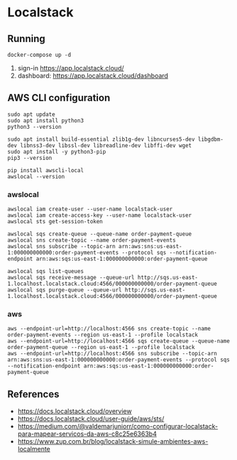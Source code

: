# Localstack

## Running

```shell
docker-compose up -d
```

1. sign-in https://app.localstack.cloud/
2. dashboard: https://app.localstack.cloud/dashboard

## AWS CLI configuration

```shell
sudo apt update
sudo apt install python3
python3 --version

sudo apt install build-essential zlib1g-dev libncurses5-dev libgdbm-dev libnss3-dev libssl-dev libreadline-dev libffi-dev wget
sudo apt install -y python3-pip
pip3 --version

pip install awscli-local
awslocal --version
```

### awslocal

```shell
awslocal iam create-user --user-name localstack-user
awslocal iam create-access-key --user-name localstack-user
awslocal sts get-session-token

awslocal sqs create-queue --queue-name order-payment-queue
awslocal sns create-topic --name order-payment-events
awslocal sns subscribe --topic-arn arn:aws:sns:us-east-1:000000000000:order-payment-events --protocol sqs --notification-endpoint arn:aws:sqs:us-east-1:000000000000:order-payment-queue

awslocal sqs list-queues
awslocal sqs receive-message --queue-url http://sqs.us-east-1.localhost.localstack.cloud:4566/000000000000/order-payment-queue
awslocal sqs purge-queue --queue-url http://sqs.us-east-1.localhost.localstack.cloud:4566/000000000000/order-payment-queue
```

### aws

```shell
aws --endpoint-url=http://localhost:4566 sns create-topic --name order-payment-events --region us-east-1 --profile localstack
aws --endpoint-url=http://localhost:4566 sqs create-queue --queue-name order-payment-queue --region us-east-1 --profile localstack
aws --endpoint-url=http://localhost:4566 sns subscribe --topic-arn arn:aws:sns:us-east-1:000000000000:order-payment-events --protocol sqs --notification-endpoint arn:aws:sqs:us-east-1:000000000000:order-payment-queue
```

## References

- https://docs.localstack.cloud/overview
- https://docs.localstack.cloud/user-guide/aws/sts/
- https://medium.com/@valdemarjuniorr/como-configurar-localstack-para-mapear-servicos-da-aws-c8c25e6363b4
- https://www.zup.com.br/blog/localstack-simule-ambientes-aws-localmente